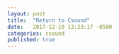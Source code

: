 ```yaml
---
layout: post
title:  "Return to Csound"
date:   2017-12-10 13:23:17 -0500
categories: csound
published: true
---
```

